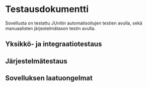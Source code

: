 # Testausdokumentti

Sovellusta on testattu JUnitin automatisoitujen testien avulla, sekä manuaalisten järjestelmätason testin avulla.

## Yksikkö- ja integraatiotestaus

## Järjestelmätestaus

## Sovelluksen laatuongelmat

